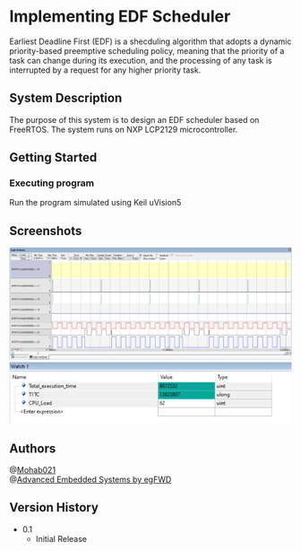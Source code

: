 # Implementing EDF Scheduler
Earliest Deadline First (EDF) is a shecduling algorithm that adopts a dynamic priority-based preemptive scheduling policy, meaning that the priority of a task can change during its execution, and the processing of any task is interrupted by a request for any higher priority task.

## System Description
The purpose of this system is to design an EDF scheduler based on FreeRTOS.
The system runs on NXP LCP2129 microcontroller.

## Getting Started
### Executing program
Run the program simulated using Keil uVision5

## Screenshots
![Image_01](assets/Untitled4.png?raw=true)
![Image_01](assets/Untitled3.png?raw=true)

## Authors
@[Mohab021](https://github.com/Mohab021)  
@[Advanced Embedded Systems by egFWD](https://egfwd.com/specializtion/advanced-embedded-systems/)

## Version History
- 0.1
  - Initial Release
